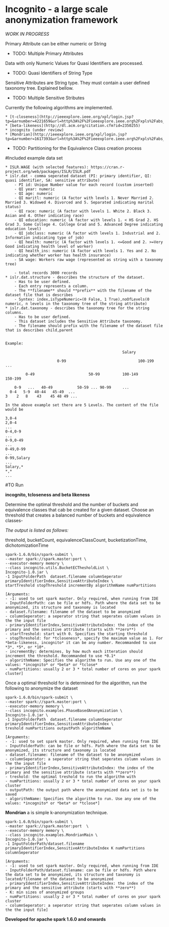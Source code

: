 # Incognito - a large scale anonymization framework
*WORK IN PROGRESS*

Primary Attribute can be either numeric or String
	
* TODO: Multiple Primary Attributes

Data with only Numeric Values for Quasi Identifiers are processed.
	
* TODO: Quasi Identifiers of String Type

Sensitive Attributes are String type. They must contain a user defined taxonomy tree. Explained bellow.
	
* TODO: Multiple Sensitive Stributes
  
 Currently the following algorithms are implemented. 
 
 	* [t-closeness](http://ieeexplore.ieee.org/xpl/login.jsp?tp=&arnumber=4221659&url=http%3A%2F%2Fieeexplore.ieee.org%2Fxpls%2Fabs_all.jsp%3Farnumber%3D4221659)
 	* [beta-likeness](http://dl.acm.org/citation.cfm?id=2350255)
 	* incognito (under review)
 	* [Mondrian](http://ieeexplore.ieee.org/xpl/login.jsp?tp=&arnumber=1617393&url=http%3A%2F%2Fieeexplore.ieee.org%2Fxpls%2Fabs_all.jsp%3Farnumber%3D1617393)
 		
* TODO: Partitioning for the Equivalence Class creation process


#Included example data set

	* ISLR.WAGE (with selected features): https://cran.r-project.org/web/packages/ISLR/ISLR.pdf
	* islr.dat - comma seperated dataset (PI: primary identifier, QI: quasi identifier, SA: sensitive attribute)
		- PI id: Unique Number value for each record (custom inserted)
		- QI year: numeric
		- QI age: numeric
		- QI maritl: numeric (A factor with levels 1. Never Married 2. Married 3. Widowed 4. Divorced and 5. Separated indicating marital status)
		- QI race: numeric (A factor with levels 1. White 2. Black 3. Asian and 4. Other indicating race)
		- QI education: numeric (A factor with levels 1. < HS Grad 2. HS Grad 3. Some College 4. College Grad and 5. Advanced Degree indicating education level)
		- QI jobclass: numeric (A factor with levels 1. Industrial and 2. Information indicating type of job)
		- QI health: numeric (A factor with levels 1. <=Good and 2. >=Very Good indicating health level of worker)
		- QI health_ins: numeric (A factor with levels 1. Yes and 2. No indicating whether worker has health insurance)
		- SA wage: Workers raw wage (represented as string with a taxonomy tree)
		
		- total records 3000 records
	* islr.dat.structure - describes the structure of the dataset. 
		- Has to be user defined.
		- Each entry represents a column. 
		- The **filename** should **prefix** with the filename of the dataset file that is describes
		- Syntex: index,isTypeNumeric=(0 False, 1 True),noOfLevels(0 numeric, n levels in the taxonomy tree of the string attribute)
	* islr.dat.taxonomy - describes the taxonomy tree for the string columns. 
		- Has to be user defined. 
		- This dataset includes the Sensitive Attribute taxonomy. 
		- The filename should prefix with the filename of the dataset file that is describes child,parent
	
	
	Example:					
```
													Salary
					
					   0-99							       100-199 				...							
		
	     0-49				         50-99			100-149			150-199		
	
	0-9   ... 	40-49	 		50-59 ... 90-99		...
  0-4   5-9  40-44   45-49  ...
3    2   8    43    45 48 49 ...
 ```
 
 	In the above example set there are 5 Levels. The content of the file would be
 ```
 3,0-4
 2,0-4
 ...
 0-4,0-9
 ...
 0-9,0-49
 ...
 0-49,0-99
 ...
 0-99,Salary
 ...
 Salary,*
 *,*
 ...
 ``` 			
 
 
#TO Run

**incognito, tcloseness and beta likeness**

Determine the optimal threshold and the number of buckets and equivalence classes that cab be created for a given dataset. Choose an threshold that creates a balanced number of buckets and equivalence classes-

*The output is listed as follows:*

threshold, bucketCount, equivalenceClassCount, bucketizationTime, dichotomizationTime
```
spark-1.6.0/bin/spark-submit \
--master spark://spark.master:port \
--executor-memory memory \
--class incognito.utils.BucketECThesholdList \
Incognito-1.0.jar \
-1 InputFolderPath  dataset.filename columnSeperator primaryIdentifierIndex,SensitiveAttributeIndex \
startTreshold stopThreshold incrementBy algorithmName numPartitions
```
 
```
[Arguments: 
- -1: used to set spark master. Only required, when running from IDE
- InputFolderPath: can be file or hdfs. Path where the data set to be anonymized, its structure and taxonomy is located
- dataset.filename: filename of the dataset to be anonymized
- columnSeperator: a seperator string that seperates column values in the the input file
- primaryIdentifierIndex,SensitiveAttributeIndex: the index of the primary and the sensitive attribute (starts with **zero**)
- startTreshold: start with 0. Specifies the starting threshold
- stopThreshold: for *tcloseness*, specify the maximum value as 1. For *beta-likeness, incognito* it can be any number. Recommanded to use *3*, *5*, or *10*.
- incrementBy: determines, by how much each itteration should increment the threshold. Recommanded to use *0.1*
- algorithmName: Specifies the algorithm to run. Use any one of the values: *incognito* or *beta* or *tclose*
- numPartitions: usually 2 or 3 * total number of cores on your spark cluster]
```	

Once a optimal threshold for is determined for the algorithm, run the following to anonymize the dataset
```
spark-1.6.0/bin/spark-submit \
--master spark://spark.master:port \
--executor-memory memory \
--class incognito.examples.PhaseBasedAnonymization \
Incognito-1.0.jar \
-1 InputFolderPath  dataset.filename columnSeperator primaryIdentifierIndex,SensitiveAttributeIndex \
treshold numPartitions outputPath algorithmName
```
```
[Arguments: 
- -1: used to set spark master. Only required, when running from IDE
- InputFolderPath: can be file or hdfs. Path where the data set to be anonymized, its structure and taxonomy is located
- dataset.filename: filename of the dataset to be anonymized
- columnSeperator: a seperator string that seperates column values in the the input file
- primaryIdentifierIndex,SensitiveAttributeIndex: the index of the primary and the sensitive attribute (starts with **zero**)
- treshold: the optimal treshold to run the algorithm with
- numPartitions: usually 2 or 3 * total number of cores on your spark cluster
- outputPath: the output path where the anonymized data set is to be saved
- algorithmName: Specifies the algorithm to run. Use any one of the values: *incognito* or *beta* or *tclose*]
```
 	
**Mondrian** a is simple k-anonymization technique.
 ```
 spark-1.6.0/bin/spark-submit \
--master spark://spark.master:port  \
--executor-memory memory \
--class incognito.examples.MondrianMain \
Incognito-1.0.jar \
-1 InputFolderPath/dataset.filename primaryIdentifierIndex,SensitiveAttributeIndex K numPartitions columnSeperator
 ```
 
 ```
[Arguments: 
- -1: used to set spark master. Only required, when running from IDE
- InputFolderPath/dataset.filename: can be file or hdfs. Path where the data set to be anonymized, its structure and taxonomy is located/filename of the dataset to be anonymized
- primaryIdentifierIndex,SensitiveAttributeIndex: the index of the primary and the sensitive attribute (starts with **zero**)
- K: min sizes of anonymized groups
- numPartitions: usually 2 or 3 * total number of cores on your spark cluster
- columnSeperator: a seperator string that seperates column values in the the input file]
```

**Developed for apache spark 1.6.0 and onwards**
